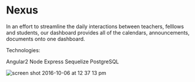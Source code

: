 # Nexus

In an effort to streamline the daily interactions between teachers, felllows and students, our dashboard provides all of the calendars, announcements, documents onto one dashboard.

Technologies:

Angular2
Node
Express
Sequelize
PostgreSQL

![screen shot 2016-10-06 at 12 37 13 pm](https://cloud.githubusercontent.com/assets/11032490/19167691/b09926e6-8bc1-11e6-87e5-6d75ebf31405.png)

